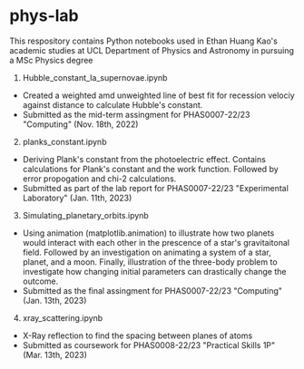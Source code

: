 # phys-lab
This respository contains Python notebooks used in Ethan Huang Kao's academic studies at UCL Department of Physics and Astronomy in pursuing a MSc Physics degree

1. Hubble_constant_Ia_supernovae.ipynb
- Created a weighted amd unweighted line of best fit for recession velociy against distance to calculate Hubble's constant.
- Submitted as the mid-term assingment for PHAS0007-22/23 "Computing" (Nov. 18th, 2022)

2. planks_constant.ipynb
- Deriving Plank's constant from the photoelectric effect. Contains calculations for Plank's constant and the work function. Followed by error propogation and chi-2 calculations.
- Submitted as part of the lab report for PHAS0007-22/23 "Experimental Laboratory" (Jan. 11th, 2023)

3. Simulating_planetary_orbits.ipynb
- Using animation (matplotlib.animation) to illustrate how two planets would interact with each other in the prescence of a star's gravitaitonal field. Followed by an investigation on animating a system of a star, planet, and a moon. Finally, illustration of the three-body problem to investigate how changing initial parameters can drastically change the outcome.
- Submitted as the final assingment for PHAS0007-22/23 "Computing" (Jan. 13th, 2023)

4. xray_scattering.ipynb
- X-Ray reflection to find the spacing between planes of atoms
- Submitted as coursework for PHAS0008-22/23 "Practical Skills 1P" (Mar. 13th, 2023)
